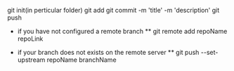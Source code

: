 git init(in perticular folder)
git add <file1path> <file2path> 
git commit -m 'title' -m 'description'
git push
  * if you have not configured a remote branch
  ** git remote add repoName repoLink
  
  * if your branch does not exists on the remote server
  ** git push --set-upstream repoName branchName